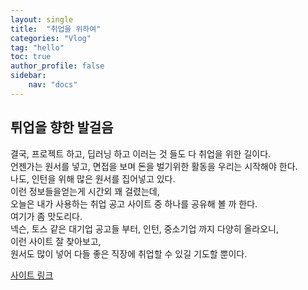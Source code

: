 ```yaml
---
layout: single
title:  "취업을 위하여"
categories: "Vlog"
tag: "hello"
toc: true
author_profile: false
sidebar:
    nav: "docs"
---
```


## 튀업을 향한 발걸음

결국, 프로젝트 하고, 딥러닝 하고 이러는 것 들도 다 취업을 위한 길이다.  
언젠가는 원서를 넣고, 면접을 보며 돈을 벌기위한 활동을 우리는 시작해야 한다.  
나도, 인턴을 위해 많은 원서를 집어넣고 있다.  
이런 정보들을얻는게 시간외 꽤 걸렸는데,  
오늘은 내가 사용하는 취업 공고 사이트 중 하나를 공유해 볼 까 한다.  
여기가 좀 맛도리다.  
넥슨, 토스 같은 대기업 공고들 부터, 인턴, 중소기업 까지 다양히 올라오니,  
이런 사이트 잘 찾아보고,  
원서도 많이 넣어 다들 좋은 직장에 취업할 수 있길 기도할 뿐이다.  

[사이트 링크](https://inthiswork.com/)  